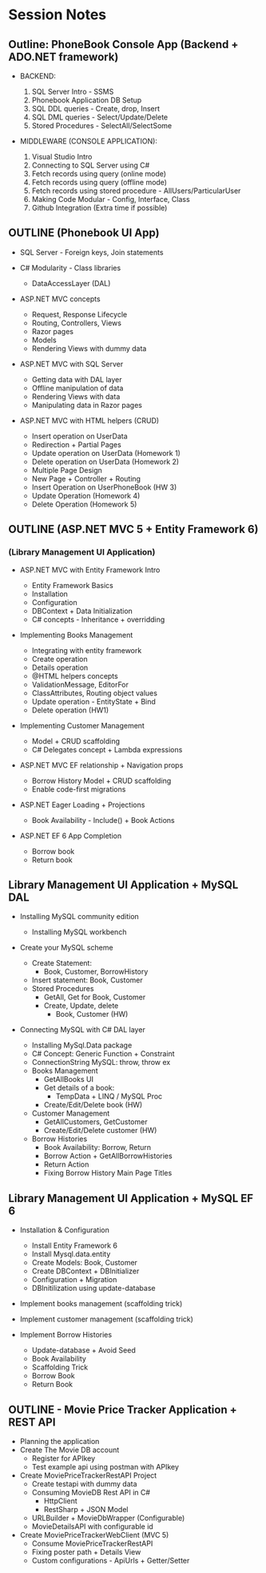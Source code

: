 # Session Notes

## Outline: PhoneBook Console App (Backend + ADO.NET framework)

- BACKEND:
	1. SQL Server Intro - SSMS
	2. Phonebook Application DB Setup
	3. SQL DDL queries - Create, drop, Insert
	4. SQL DML queries - Select/Update/Delete
	5. Stored Procedures - SelectAll/SelectSome

- MIDDLEWARE (CONSOLE APPLICATION):
	1. Visual Studio Intro
	2. Connecting to SQL Server using C#
	3. Fetch records using query (online mode)
	4. Fetch records using query (offline mode)
	5. Fetch records using stored procedure - AllUsers/ParticularUser
	6. Making Code Modular - Config, Interface, Class
	7. Github Integration (Extra time if possible)

## OUTLINE (Phonebook UI App)

- SQL Server - Foreign keys, Join statements

- C# Modularity - Class libraries
	- DataAccessLayer (DAL)

- ASP.NET MVC concepts
	- Request, Response Lifecycle
	- Routing, Controllers, Views
	- Razor pages
	- Models
	- Rendering Views with dummy data

- ASP.NET MVC with SQL Server
	- Getting data with DAL layer
	- Offline manipulation of data
	- Rendering Views with data
	- Manipulating data in Razor pages

- ASP.NET MVC with HTML helpers (CRUD)
	- Insert operation on UserData
	- Redirection + Partial Pages
	- Update operation on UserData (Homework 1)
	- Delete operation on UserData (Homework 2)
	- Multiple Page Design
	- New Page + Controller + Routing
	- Insert Operation on UserPhoneBook (HW 3)
	- Update Operation (Homework 4)
	- Delete Operation (Homework 5)

## OUTLINE (ASP.NET MVC 5 + Entity Framework 6)
### (Library Management UI Application)

- ASP.NET MVC with Entity Framework Intro
	- Entity Framework Basics
	- Installation
	- Configuration
	- DBContext + Data Initialization
	- C# concepts - Inheritance + overridding
- Implementing Books Management
	- Integrating with entity framework
	- Create operation
	- Details operation
	- @HTML helpers concepts
	- ValidationMessage, EditorFor
	- ClassAttributes, Routing object values
	- Update operation - EntityState + Bind
	- Delete operation (HW1)
	
- Implementing Customer Management
	- Model + CRUD scaffolding
	- C# Delegates concept + Lambda expressions

- ASP.NET MVC EF relationship + Navigation props
	- Borrow History Model + CRUD scaffolding
	- Enable code-first migrations

- ASP.NET Eager Loading + Projections
	- Book Availability - Include() + Book Actions

- ASP.NET EF 6 App Completion
	- Borrow book
	- Return book


## Library Management UI Application + MySQL DAL

- Installing MySQL community edition
	- Installing MySQL workbench

- Create your MySQL scheme
	- Create Statement: 
		- Book, Customer, BorrowHistory
	- Insert statement: Book, Customer
	- Stored Procedures
		- GetAll, Get for Book, Customer
		- Create, Update, delete
			- Book, Customer (HW)

- Connecting MySQL with C# DAL layer
	- Installing MySql.Data package
	- C# Concept: Generic Function + Constraint
	- ConnectionString MySQL: throw, throw ex
	- Books Management
		- GetAllBooks UI
		- Get details of a book: 
			- TempData + LINQ / MySQL Proc
		- Create/Edit/Delete book (HW)
	- Customer Management
		- GetAllCustomers, GetCustomer
		- Create/Edit/Delete customer (HW)
	- Borrow Histories
		- Book Availability: Borrow, Return
		- Borrow Action + GetAllBorrowHistories
		- Return Action
		- Fixing Borrow History Main Page Titles

## Library Management UI Application + MySQL EF 6

- Installation & Configuration
	- Install Entity Framework 6
	- Install Mysql.data.entity
	- Create Models: Book, Customer
	- Create DBContext + DBInitializer 
	- Configuration + Migration
	- DBInitilization using update-database

- Implement books management (scaffolding trick)

- Implement customer management (scaffolding trick)

- Implement Borrow Histories
	- Update-database + Avoid Seed
	- Book Availability
	- Scaffolding Trick
	- Borrow Book
	- Return Book

## OUTLINE - Movie Price Tracker Application + REST API

- Planning the application
- Create The Movie DB account
	- Register for APIkey
	- Test example api using postman with APIkey
- Create MoviePriceTrackerRestAPI Project
	- Create testapi with dummy data
	- Consuming MovieDB Rest API in C#
		- HttpClient
		- RestSharp + JSON Model
	- URLBuilder + MovieDbWrapper (Configurable)
	- MovieDetailsAPI with configurable id
- Create MoviePriceTrackerWebClient (MVC 5)
	- Consume MoviePriceTrackerRestAPI
	- Fixing poster path + Details View
	- Custom configurations - ApiUrls + Getter/Setter